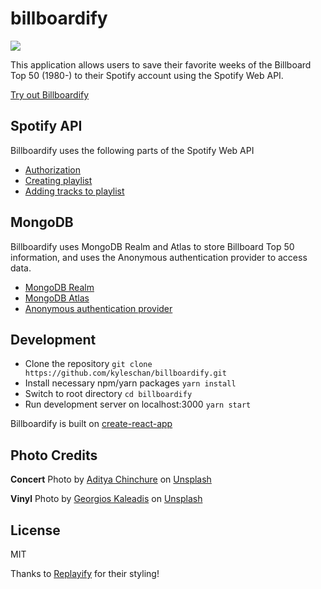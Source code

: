 # billboardify
![](docs/billboardify_usage.gif)

This application allows users to save their favorite weeks of the Billboard Top 50 (1980-) to their Spotify account using the Spotify Web API.

[Try out Billboardify](https://kyleschan.github.io/billboardify)

## Spotify API

Billboardify uses the following parts of the Spotify Web API

- [Authorization](https://developer.spotify.com/documentation/general/guides/authorization-guide/#implicit-grant-flow)
- [Creating playlist](https://developer.spotify.com/documentation/web-api/reference/playlists/create-playlist/)
- [Adding tracks to playlist](https://developer.spotify.com/documentation/web-api/reference/playlists/add-tracks-to-playlist/)


## MongoDB

Billboardify uses MongoDB Realm and Atlas to store Billboard Top 50 information, and uses the Anonymous authentication provider to access data.

- [MongoDB Realm](https://docs.mongodb.com/realm/)
- [MongoDB Atlas](https://docs.atlas.mongodb.com/)
- [Anonymous authentication provider](https://docs.mongodb.com/realm/authentication/anonymous/)


## Development
- Clone the repository `git clone https://github.com/kyleschan/billboardify.git`
- Install necessary npm/yarn packages `yarn install`
- Switch to root directory `cd billboardify`
- Run development server on localhost:3000 `yarn start`

Billboardify is built on [create-react-app](https://github.com/facebook/create-react-app)

## Photo Credits

**Concert**
Photo by [Aditya Chinchure](https://unsplash.com/photos/ZhQCZjr9fHo) on [Unsplash](https://unsplash.com/)

**Vinyl**
Photo by [Georgios Kaleadis](https://unsplash.com/photos/aBTfTMsOCOI) on [Unsplash](https://unsplash.com/)


## License
MIT

Thanks to [Replayify](https://github.com/palampinen/replayify/tree/master/src) for their styling!
